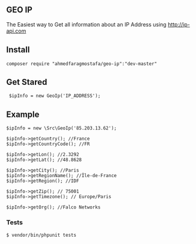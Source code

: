 ## GEO IP 
The Easiest way to Get all information about an IP Address using http://ip-api.com

## Install 
```
composer require "ahmedfaragmostafa/geo-ip":"dev-master"
```

## Get Stared
```
 $ipInfo = new GeoIp('IP_ADDRESS'); 
```

## Example 
```
$ipInfo = new \Src\GeoIp('85.203.13.62');

$ipInfo->getCountry(); //France
$ipInfo->getCountryCode(); //FR

$ipInfo->getLon(); //2.3292
$ipInfo->getLat(); //48.8628

$ipInfo->getCity(); //Paris
$ipInfo->getRegionName(); //Île-de-France
$ipInfo->getRegion(); //IDF

$ipInfo->getZip(); // 75001
$ipInfo->getTimezone(); // Europe/Paris

$ipInfo->getOrg(); //Falco Networks
```



### Tests
    $ vendor/bin/phpunit tests
